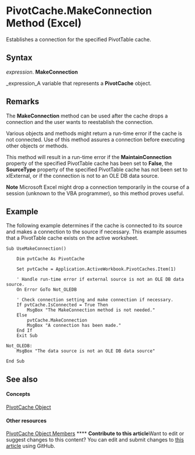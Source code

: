 
# PivotCache.MakeConnection Method (Excel)

Establishes a connection for the specified PivotTable cache.


## Syntax

 _expression_. **MakeConnection**

 _expression_A variable that represents a  **PivotCache** object.


## Remarks

The  **MakeConnection** method can be used after the cache drops a connection and the user wants to reestablish the connection.

Various objects and methods might return a run-time error if the cache is not connected. Use of this method assures a connection before executing other objects or methods.

This method will result in a run-time error if the  **MaintainConnection** property of the specified PivotTable cache has been set to **False**, the  **SourceType** property of the specified PivotTable cache has not been set to xlExternal, or if the connection is not to an OLE DB data source.


**Note**  Microsoft Excel might drop a connection temporarily in the course of a session (unknown to the VBA programmer), so this method proves useful.


## Example

The following example determines if the cache is connected to its source and makes a connection to the source if necessary. This example assumes that a PivotTable cache exists on the active worksheet.


```
Sub UseMakeConnection() 
 
    Dim pvtCache As PivotCache 
 
    Set pvtCache = Application.ActiveWorkbook.PivotCaches.Item(1) 
 
    ' Handle run-time error if external source is not an OLE DB data source. 
    On Error GoTo Not_OLEDB 
 
    ' Check connection setting and make connection if necessary. 
    If pvtCache.IsConnected = True Then 
        MsgBox "The MakeConnection method is not needed." 
    Else 
        pvtCache.MakeConnection 
        MsgBox "A connection has been made." 
    End If 
    Exit Sub 
 
Not_OLEDB: 
    MsgBox "The data source is not an OLE DB data source" 
 
End Sub 

```


## See also


#### Concepts


 [PivotCache Object](c3d84ef1-f9e6-b1bc-cbf0-3ba8dfe17439.md)
#### Other resources


 [PivotCache Object Members](113f1109-e1c9-2c6e-0581-9fba82f278dc.md)
****   **Contribute to this article**Want to edit or suggest changes to this content? You can edit and submit changes to  [this article](https://github.com/jhershey00/VBA_Excel_Test/OpenXMLCon/articles/d0b29374-4d5a-7d9e-630a-500b505da1bd.md) using GitHub.

